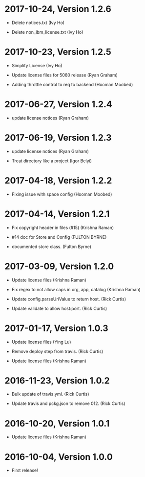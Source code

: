 2017-10-24, Version 1.2.6
=========================

 * Delete notices.txt (Ivy Ho)

 * Delete non_ibm_license.txt (Ivy Ho)


2017-10-23, Version 1.2.5
=========================

 * Simplify License (Ivy Ho)

 * Update license files for 5080 release (Ryan Graham)

 * Adding throttle control to req to backend (Hooman Moobed)


2017-06-27, Version 1.2.4
=========================

 * update license notices (Ryan Graham)


2017-06-19, Version 1.2.3
=========================

 * update license notices (Ryan Graham)

 * Treat directory like a project (Igor Belyi)


2017-04-18, Version 1.2.2
=========================

 * Fixing issue with space config (Hooman Moobed)


2017-04-14, Version 1.2.1
=========================

 * Fix copyright header in files (#15) (Krishna Raman)

 * #14 doc for Store and Config (FULTON BYRNE)

 * documented store class. (Fulton Byrne)


2017-03-09, Version 1.2.0
=========================

 * Update license files (Krishna Raman)

 * Fix regex to not allow caps in org, app, catalog (Krishna Raman)

 * Update config.parseUriValue to return host. (Rick Curtis)

 * Update validate to allow host:port. (Rick Curtis)


2017-01-17, Version 1.0.3
=========================

 * Update license files (Ying Lu)

 * Remove deploy step from travis. (Rick Curtis)

 * Update license files (Krishna Raman)


2016-11-23, Version 1.0.2
=========================

 * Bulk update of travis.yml. (Rick Curtis)

 * Update travis and pckg.json to remove 012. (Rick Curtis)


2016-10-20, Version 1.0.1
=========================

 * Update license files (Krishna Raman)


2016-10-04, Version 1.0.0
=========================

 * First release!

